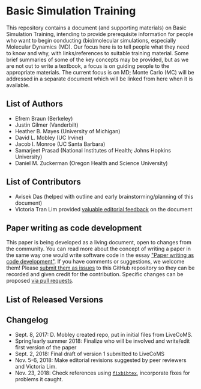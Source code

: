 # Basic Simulation Training

This repository contains a document (and supporting materials) on Basic Simulation Training, intending to provide prerequisite information for people who want to begin conducting (bio)molecular simulations, especially Molecular Dynamics (MD).
Our focus here is to tell people what they need to know and why, with links/references to suitable training material. Some brief summaries of some of the key concepts may be provided, but as we are not out to write a textbook, a focus is on guiding people to the appropriate materials.
The current focus is on MD; Monte Carlo (MC) will be addressed in a separate document which will be linked from here when it is available.

## List of Authors

- Efrem Braun (Berkeley)
- Justin Gilmer (Vanderbilt)
- Heather B. Mayes (University of Michigan)
- David L. Mobley (UC Irvine)
- Jacob I. Monroe (UC Santa Barbara)
- Samarjeet Prasad (National Institutes of Health; Johns Hopkins University)
- Daniel M. Zuckerman (Oregon Health and Science University)

## List of Contributors
<!-- We suggest listing contributers in order of addition. -->
- Avisek Das (helped with outline and early brainstorming/planning of this document)
- Victoria Tran Lim provided [valuable editorial feedback](https://github.com/MobleyLab/basic_simulation_training/issues/89#issue-351693860) on the document

## Paper writing as code development
<!-- This discussion is so that people know how to contribute to your document. -->
This paper is being developed as a living document, open to changes from the community. You can read more about the concept of writing a paper in the same way one would write software code in the essay ["Paper writing as code development"](https://livecomsjournal.github.io/about/paper_code/). If you have comments or suggestions, we welcome them! Please [submit them as issues](https://guides.github.com/features/issues/) to this GitHub repository so they can be recorded and given credit for the contribution. Specific changes can be proposed [via pull requests](https://help.github.com/articles/about-pull-requests/).

## List of Released Versions
<!-- update this when you decide to release a version either by preprint or when submitted to LiveCoMS-->

## Changelog
<!-- Here, record summaries of important changes. A granular discussion of changes will be kept in GitHub by issue tracking.-->
- Sept. 8, 2017: D. Mobley created repo, put in initial files from LiveCoMS.
- Spring/early summer 2018: Finalize who will be involved and write/edit first version of the paper
- Sept. 2, 2018: Final draft of version 1 submitted to LiveCoMS
- Nov. 5-6, 2018: Make editorial revisions suggested by peer reviewers and Victoria Lim.
- Nov. 23, 2018: Check references using [`fixbibtex`](https://github.com/jaimergp/fixbibtex), incorporate fixes for problems it caught.
